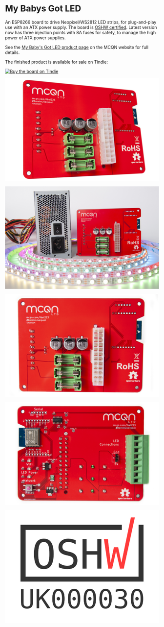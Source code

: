 # My Babys Got LED

An ESP8266 board to drive Neopixel/WS2812 LED strips, for plug-and-play use with an ATX power supply. The board is [OSHW certified](https://certification.oshwa.org/uk000031.html
). Latest version now has three injection points with 8A fuses for safety, to manage the high power of ATX power supplies.

See the [My Baby's Got LED product page](https://mcqn.com/ibal223) on the MCQN website for full details.

The finished product is available for sale on Tindie:

[![Buy the board on Tindie](https://d2ss6ovg47m0r5.cloudfront.net/badges/tindie-larges.png)](https://www.tindie.com/products/21732/?ref=offsite_badges&utm_source=sellers_mcqn_ltd&utm_medium=badges&utm_campaign=badge_large)

![Photo of the finished PCB](MBGLED-Front-Angle.jpg)

![Photo of the PCB with LED strip and ATX power supply](MBGLED-kit.jpg)

![Photo of the front of the finished PCB](MBGLED-Front-Direct.jpg)

![Photo of the front of the finished PCB](MBGLED-Back-Direct.jpg)

![The open source hardware mark, and the code UK000031](OSHW_mark_UK000030.png)